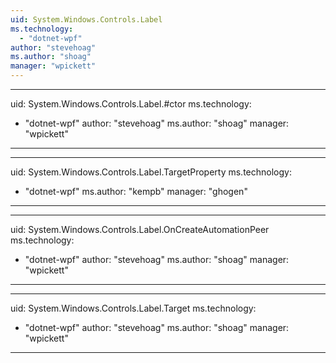 ```yaml
---
uid: System.Windows.Controls.Label
ms.technology: 
  - "dotnet-wpf"
author: "stevehoag"
ms.author: "shoag"
manager: "wpickett"
---
```


---
uid: System.Windows.Controls.Label.#ctor
ms.technology: 
  - "dotnet-wpf"
author: "stevehoag"
ms.author: "shoag"
manager: "wpickett"
---

---
uid: System.Windows.Controls.Label.TargetProperty
ms.technology: 
  - "dotnet-wpf"
ms.author: "kempb"
manager: "ghogen"
---

---
uid: System.Windows.Controls.Label.OnCreateAutomationPeer
ms.technology: 
  - "dotnet-wpf"
author: "stevehoag"
ms.author: "shoag"
manager: "wpickett"
---

---
uid: System.Windows.Controls.Label.Target
ms.technology: 
  - "dotnet-wpf"
author: "stevehoag"
ms.author: "shoag"
manager: "wpickett"
---
